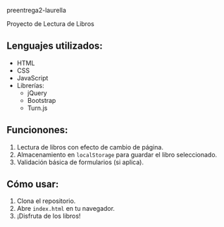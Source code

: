 preentrega2-laurella

Proyecto de Lectura de Libros

## Lenguajes utilizados:
- HTML
- CSS
- JavaScript
- Librerías:
  - jQuery
  - Bootstrap
  - Turn.js

## Funcionones:
1. Lectura de libros con efecto de cambio de página.
2. Almacenamiento en `localStorage` para guardar el libro seleccionado.
3. Validación básica de formularios (si aplica).

## Cómo usar:
1. Clona el repositorio.
2. Abre `index.html` en tu navegador.
3. ¡Disfruta de los libros!